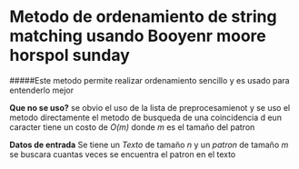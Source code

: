 # Metodo de ordenamiento de string matching usando Booyenr moore horspol sunday
#####Este metodo permite realizar ordenamiento sencillo y es usado para entenderlo mejor

**Que no se uso?**
se obvio el uso de la lista de preprocesamienot y se uso el metodo directamente el metodo de busqueda de una coincidencia d eun caracter
tiene un costo de  *O(m)* donde *m* es el tamaño del patron

**Datos de entrada**
Se tiene un *Texto* de tamaño *n* y un *patron* de tamaño *m* se buscara cuantas veces se encuentra el patron en el texto
